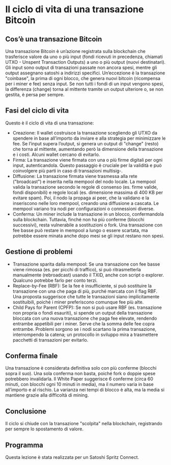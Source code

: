 # Il ciclo di vita di una transazione Bitcoin

## Cos’è una transazione Bitcoin
Una transazione Bitcoin è un’azione registrata sulla blockchain che trasferisce valore da uno o più input (fondi ricevuti in precedenza, chiamati UTXO - Unspent Transaction Outputs) a uno o più output (nuovi destinatari). 
Gli input sono output di transazioni passate non ancora spesi, mentre gli output assegnano satoshi a indirizzi specifici. Un’eccezione è la transazione "coinbase", la prima di ogni blocco, che genera nuovi bitcoin (ricompensa per i miner e fee) senza input. Se non tutti i fondi di un input vengono spesi, la differenza (change) torna al mittente tramite un output ulteriore o, se non gestita, è persa per sempre.

## Fasi del ciclo di vita
Questo è il ciclo di vita di una transazione:

- Creazione: Il wallet costruisce la transazione scegliendo gli UTXO da spendere in base all’importo da inviare e alla strategia per minimizzare le fee. Se l’input supera l’output, si genera un output di "change" (resto) che torna al mittente, aumentando però la dimensione della transazione e i costi. Alcuni wallet cercano di evitarlo.
- Firma: La transazione viene firmata con una o più firme digitali per ogni input, autenticandola. Questo passaggio è cruciale per la validità e può coinvolgere più parti in caso di transazioni multisig-.
- Diffusione: La transazione firmata viene trasmessa alla rete ("broadcast") e inserita nella mempool del nodo locale. La mempool valida la transazione secondo le regole di consenso (es. firme valide, fondi disponibili) e regole locali (es. dimensione massima di 400 KB per evitare spam). Poi, il nodo la propaga ai peer, che la validano e la inseriscono nelle loro mempool, creando una diffusione a cascata. Le mempool variano tra nodi per configurazioni o connessioni diverse.
- Conferma: Un miner include la transazione in un blocco, confermandola sulla blockchain. Tuttavia, finché non ha più conferme (blocchi successivi), resta vulnerabile a sostituzioni o fork. Una transazione con fee basse può restare in mempool a lungo o essere scartata, ma potrebbe essere minata anche dopo mesi se gli input restano non spesi.

## Gestione di problemi
- Transazione sparita dalla mempool: Se una transazione con fee basse viene rimossa (es. per picchi di traffico), si può ritrasmetterla manualmente (rebroadcast) usando il TXID, anche con script o explorer. Qualcuno potrebbe farlo per conto terzi.
- Replace-by-Fee (RBF): Se la fee è insufficiente, si può sostituire la transazione con una che paga di più, purché marcata con il flag RBF. Una proposta suggerisce che tutte le transazioni siano implicitamente sostituibili, poiché i miner preferiscono comunque fee più alte.
- Child Pays for Parent (CPFP): Se non si può usare RBF (es. transazione non propria o fondi esauriti), si spende un output della transazione bloccata con una nuova transazione che paga fee elevate, rendendo entrambe appetibili per i miner. Serve che la somma delle fee copra entrambe. Problemi sorgono se i nodi scartano la prima transazione, interrompendo la catena; un protocollo in sviluppo mira a trasmettere pacchetti di transazioni per evitarlo.

## Conferma finale
Una transazione è considerata definitiva solo con più conferme (blocchi sopra il suo). Una sola conferma non basta, poiché fork o doppie spese potrebbero invalidarla. Il White Paper suggerisce 6 conferme (circa 60 minuti, con blocchi ogni 10 minuti in media), ma il numero varia in base all’importo e al rischio. La varianza nei tempi di blocco è alta, ma la media si mantiene grazie alla difficoltà di mining.

## Conclusione
Il ciclo si chiude con la transazione "scolpita" nella blockchain, registrando per sempre lo spostamento di valore.

## Programma
Questa lezione è stata realizzata per un Satoshi Spritz Connect.

